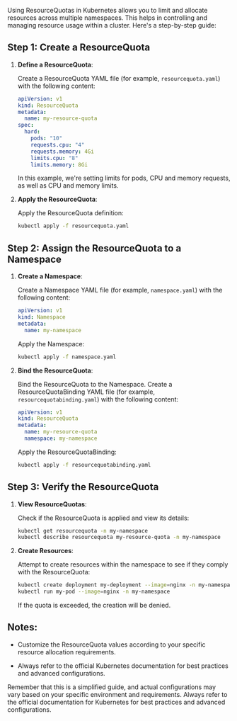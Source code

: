 Using ResourceQuotas in Kubernetes allows you to limit and allocate resources across multiple namespaces. This helps in controlling and managing resource usage within a cluster. Here's a step-by-step guide:

## Step 1: Create a ResourceQuota

1. **Define a ResourceQuota**:

   Create a ResourceQuota YAML file (for example, `resourcequota.yaml`) with the following content:

   ```yaml
   apiVersion: v1
   kind: ResourceQuota
   metadata:
     name: my-resource-quota
   spec:
     hard:
       pods: "10"
       requests.cpu: "4"
       requests.memory: 4Gi
       limits.cpu: "8"
       limits.memory: 8Gi
   ```

   In this example, we're setting limits for pods, CPU and memory requests, as well as CPU and memory limits.

2. **Apply the ResourceQuota**:

   Apply the ResourceQuota definition:

   ```bash
   kubectl apply -f resourcequota.yaml
   ```

## Step 2: Assign the ResourceQuota to a Namespace

1. **Create a Namespace**:

   Create a Namespace YAML file (for example, `namespace.yaml`) with the following content:

   ```yaml
   apiVersion: v1
   kind: Namespace
   metadata:
     name: my-namespace
   ```

   Apply the Namespace:

   ```bash
   kubectl apply -f namespace.yaml
   ```

2. **Bind the ResourceQuota**:

   Bind the ResourceQuota to the Namespace. Create a ResourceQuotaBinding YAML file (for example, `resourcequotabinding.yaml`) with the following content:

   ```yaml
   apiVersion: v1
   kind: ResourceQuota
   metadata:
     name: my-resource-quota
     namespace: my-namespace
   ```

   Apply the ResourceQuotaBinding:

   ```bash
   kubectl apply -f resourcequotabinding.yaml
   ```

## Step 3: Verify the ResourceQuota

1. **View ResourceQuotas**:

   Check if the ResourceQuota is applied and view its details:

   ```bash
   kubectl get resourcequota -n my-namespace
   kubectl describe resourcequota my-resource-quota -n my-namespace
   ```

2. **Create Resources**:

   Attempt to create resources within the namespace to see if they comply with the ResourceQuota:

   ```bash
   kubectl create deployment my-deployment --image=nginx -n my-namespace
   kubectl run my-pod --image=nginx -n my-namespace
   ```

   If the quota is exceeded, the creation will be denied.

## Notes:

- Customize the ResourceQuota values according to your specific resource allocation requirements.

- Always refer to the official Kubernetes documentation for best practices and advanced configurations.

Remember that this is a simplified guide, and actual configurations may vary based on your specific environment and requirements. Always refer to the official documentation for Kubernetes for best practices and advanced configurations.
